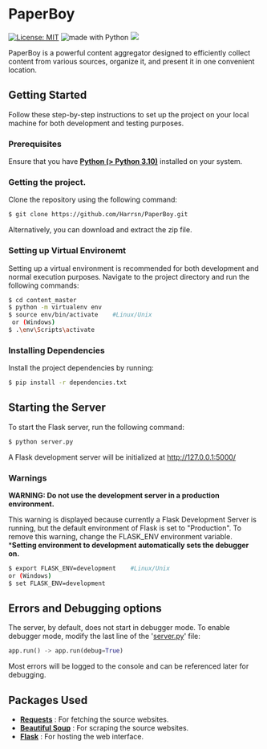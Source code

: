 # PaperBoy

[![License: MIT](https://img.shields.io/badge/License-MIT-yellow.svg)](https://opensource.org/licenses/MIT)   <img src="https://img.shields.io/badge/made%20with-python-blue.svg" alt="made with Python"> <a href='https://github.com/harrsn' target='_blank'><img src='https://img.shields.io/github/followers/harrsn.svg?label=Follow&style=social'>
</a>

PaperBoy is a powerful content aggregator designed to efficiently collect content from various sources, organize it, and present it in one convenient location.

## Getting Started
Follow these step-by-step instructions to set up the project on your local machine for both development and testing purposes.

### Prerequisites

Ensure that you have [ **Python (> Python 3.10)**](https://www.python.org/) installed on your system.

### Getting the project.
Clone the repository using the following command:
```sh
$ git clone https://github.com/Harrsn/PaperBoy.git
```
Alternatively, you can download and extract the zip file.
### Setting up Virtual Environemt
Setting up a virtual environment is recommended for both development and normal execution purposes. Navigate to the project directory and run the following commands:
```sh
$ cd content_master
$ python -m virtualenv env
$ source env/bin/activate    #Linux/Unix
 or (Windows)
$ .\env\Scripts\activate
```
### Installing Dependencies
Install the project dependencies by running:
```sh
$ pip install -r dependencies.txt 
```
## Starting the Server
To start the Flask server, run the following command:
```sh
$ python server.py
```
A Flask development server will be initialized at http://127.0.0.1:5000/

### Warnings 

**WARNING: Do not use the development server in a production environment.**

This warning is displayed because currently a Flask Development Server is running, but the default environment of Flask is set to "Production". To remove this warning, change the FLASK_ENV environment variable.
<br>***Setting environment to development automatically sets the debugger on.**
```sh
$ export FLASK_ENV=development    #Linux/Unix
or (Windows)
$ set FLASK_ENV=development
```

## Errors and Debugging options
The server, by default, does not start in debugger mode. To enable debugger mode, modify the last line of the '[server.py](https://github.com/harrsn/paperboy/blob/main/server.py)' file:
```python
app.run() -> app.run(debug=True)
```
Most errors will be logged to the console and can be referenced later for debugging.
## Packages Used
- **[Requests](https://2.python-requests.org/en/master/)** : For fetching the source websites.
- **[Beautiful Soup](https://www.crummy.com/software/BeautifulSoup/bs4/doc/)** : For scraping the source websites.
- **[Flask](http://flask.pocoo.org/)** : For hosting the web interface.
